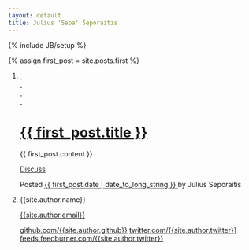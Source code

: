 ```yaml
---
layout: default
title: Julius 'Sepa' Šėporaitis
---
```

{% include JB/setup %}

{% assign first_post = site.posts.first %}

<ol id="posts">
    <li class="post">
        <div class="entry">
            <div class="header">
                <a class="date" href="{{ first_post.url }}" data-date="{{ first_post.date| date_to_xmlschema }}">
                    <div class="top ribbon">&nbsp;</div>
                    <div class="bottom ribbon">&nbsp;</div>
                    <div class="tail ribbon">
                        <div class="left ribbon">&nbsp;</div>
                        <div class="right ribbon">&nbsp;</div>
                    </div>
                </a>
                <h1 class="title">
                    <a href="{{first_post.url}}">{{ first_post.title }}</a>
                </h1>
            </div>
            <div class="content">
                {{ first_post.content }}
            </div>
            <div class="footer">
                <div class="info">
                    <p><a class="more" href="{{ first_post.url }}/#disqus">Discuss</a></p>
                    <p>Posted <abbr title="{{ first_post.date | date_to_long_string }}">
                            {{ first_post.date | date_to_long_string }}
                        </abbr>
                        by <span class="author">Julius Seporaitis</span></p>
                </div>
            </div>
        </div>
    </li>
    <li class="post">
        <div class="entry">
            <div class="footer">
                <p>
                    {{site.author.name}}</p>
                <p>
                    <a href="mailto:{{site.author.email}}"
                       class="icon-email">{{site.author.email}}</a></p>
                <p>
                    <a href="http://github.com/{{site.author.github}}/"
                    class="icon-github">github.com/{{site.author.github}}</a>
                    <a href="http://twitter.com/{{site.author.twitter}}"
                    class="icon-twitter">twitter.com/{{site.author.twitter}}</a>
                    <a href="http://feeds.feedburner.com/{{site.author.feedburner}}"
                    class="icon-rss">feeds.feedburner.com/{{site.author.twitter}}</a>
                </p>
            </div>
        </div>
    </li>
</ol>
